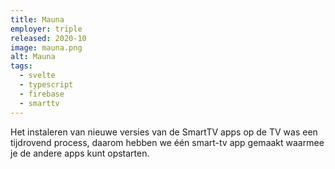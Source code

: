 ```yaml
---
title: Mauna
employer: triple
released: 2020-10
image: mauna.png
alt: Mauna
tags:
  - svelte
  - typescript
  - firebase
  - smarttv
---
```


Het instaleren van nieuwe versies van de SmartTV apps op de TV was een tijdrovend process, daarom hebben we één smart-tv app gemaakt waarmee je de andere apps kunt opstarten.
